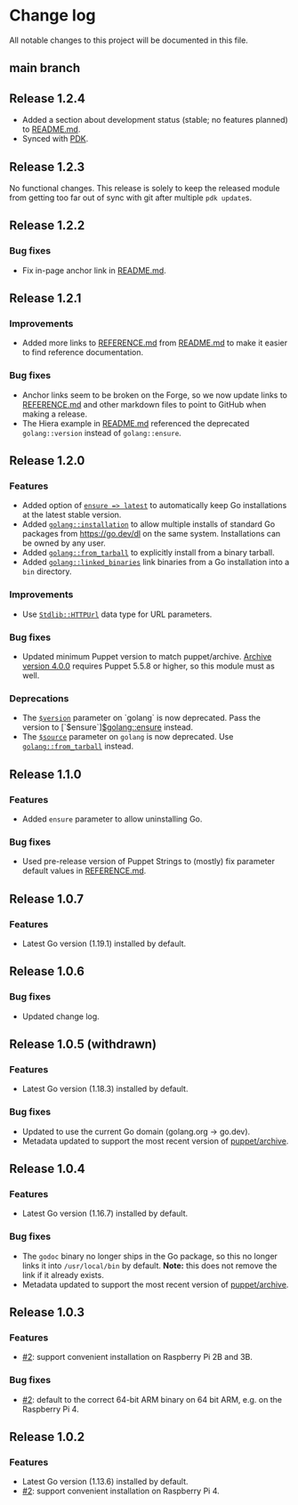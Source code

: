 # Change log

All notable changes to this project will be documented in this file.

## main branch

## Release 1.2.4

* Added a section about development status (stable; no features planned) to
  [README.md][].
* Synced with [PDK][].

[README.md]: README.md
[PDK]: https://www.puppet.com/docs/pdk/2.x/pdk.html

## Release 1.2.3

No functional changes. This release is solely to keep the released module from
getting too far out of sync with git after multiple `pdk update`s.

## Release 1.2.2

### Bug fixes

* Fix in-page anchor link in [README.md][].

[README.md]: README.md

## Release 1.2.1

### Improvements

* Added more links to [REFERENCE.md][] from [README.md][] to make it easier to
  find reference documentation.

### Bug fixes

* Anchor links seem to be broken on the Forge, so we now update links to
  [REFERENCE.md][] and other markdown files to point to GitHub when making a
  release.
* The Hiera example in [README.md][] referenced the deprecated `golang::version`
  instead of `golang::ensure`.

[README.md]: README.md
[REFERENCE.md]: REFERENCE.md

## Release 1.2.0

### Features

* Added option of [`ensure => latest`][$golang::ensure] to automatically keep Go
  installations at the latest stable version.
* Added [`golang::installation`][] to allow multiple installs of standard Go
  packages from https://go.dev/dl on the same system. Installations can be owned
  by any user.
* Added [`golang::from_tarball`][] to explicitly install from a binary tarball.
* Added [`golang::linked_binaries`][] link binaries from a Go installation into
  a `bin` directory.

### Improvements

* Use [`Stdlib::HTTPUrl`][] data type for URL parameters.

[`Stdlib::HTTPUrl`]: https://github.com/puppetlabs/puppetlabs-stdlib/blob/0f032a9bc557949169f565bf41e5aa1f35b17346/REFERENCE.md#stdlibhttpurl

### Bug fixes

* Updated minimum Puppet version to match puppet/archive. [Archive version
  4.0.0][archive4] requires Puppet 5.5.8 or higher, so this module must as well.

[archive4]: https://forge.puppet.com/modules/puppet/archive/4.0.0

### Deprecations

* The [`$version`][$golang::version] parameter on `golang` is now deprecated.
  Pass the version to [`$ensure`][$golang::ensure] instead.
* The [`$source`][$golang::source] parameter on `golang` is now deprecated.
  Use [`golang::from_tarball`][] instead.

[`golang::installation`]: REFERENCE.md#golang--installation
[`golang::from_tarball`]: REFERENCE.md#golang--from_tarball
[`golang::linked_binaries`]: REFERENCE.md#golang--linked_binaries
[$golang::version]: REFERENCE.md#-golang--version
[$golang::ensure]: REFERENCE.md#-golang--ensure
[$golang::source]: REFERENCE.md#-golang--source

## Release 1.1.0

### Features

* Added `ensure` parameter to allow uninstalling Go.

### Bug fixes

* Used pre-release version of Puppet Strings to (mostly) fix parameter default
  values in [REFERENCE.md][].

[REFERENCE.md]: REFERENCE.md

## Release 1.0.7

### Features

* Latest Go version (1.19.1) installed by default.

## Release 1.0.6

### Bug fixes

* Updated change log.

## Release 1.0.5 (withdrawn)

### Features

* Latest Go version (1.18.3) installed by default.

### Bug fixes

* Updated to use the current Go domain (golang.org → go.dev).
* Metadata updated to support the most recent version of
  [puppet/archive](https://forge.puppet.com/modules/puppet/archive).

## Release 1.0.4

### Features

* Latest Go version (1.16.7) installed by default.

### Bug fixes

* The `godoc` binary no longer ships in the Go package, so this no longer links
  it into `/usr/local/bin` by default. **Note:** this does not remove the link
  if it already exists.
* Metadata updated to support the most recent version of
  [puppet/archive](https://forge.puppet.com/modules/puppet/archive).

## Release 1.0.3

### Features

* [#2](https://github.com/danielparks/puppet-golang/issues/2): support
  convenient installation on Raspberry Pi 2B and 3B.

### Bug fixes

* [#2](https://github.com/danielparks/puppet-golang/issues/2): default to the
  correct 64-bit ARM binary on 64 bit ARM, e.g. on the Raspberry Pi 4.

## Release 1.0.2

### Features

* Latest Go version (1.13.6) installed by default.
* [#2](https://github.com/danielparks/puppet-golang/issues/2): support
  convenient installation on Raspberry Pi 4.
